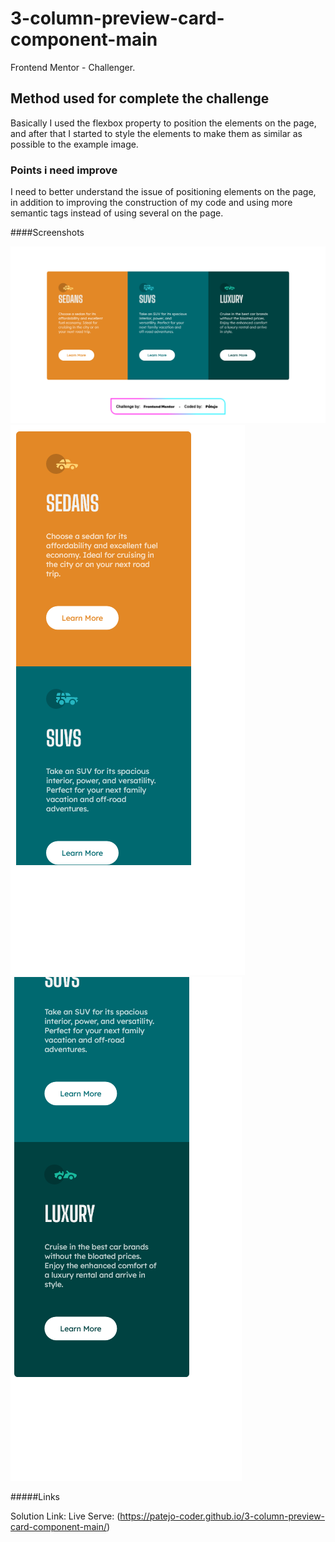 # 3-column-preview-card-component-main
 Frontend Mentor - Challenger.

## Method used for complete the challenge
Basically I used the flexbox property to position the elements on the page, and after that I started to style the elements to make them as similar as possible to the example image.

### Points i need improve
I need to better understand the issue of positioning elements on the page, in addition to improving the construction of my code and using more semantic tags instead of using several <divs> on the page.

####Screenshots

![](./screenshots/3%20Column%20Card%20-%20Computer.png)
![](./screenshots/3%20Column%20Card%20-%20Mobile1.png)
![](./screenshots/3%20Column%20Card%20-%20Mobile2.png)

#####Links

Solution Link: 
Live Serve: (https://patejo-coder.github.io/3-column-preview-card-component-main/)
